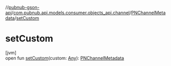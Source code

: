 //[pubnub-gson-api](../../../index.md)/[com.pubnub.api.models.consumer.objects_api.channel](../index.md)/[PNChannelMetadata](index.md)/[setCustom](set-custom.md)

# setCustom

[jvm]\
open fun [setCustom](set-custom.md)(custom: [Any](https://kotlinlang.org/api/latest/jvm/stdlib/kotlin/-any/index.html)): [PNChannelMetadata](index.md)
